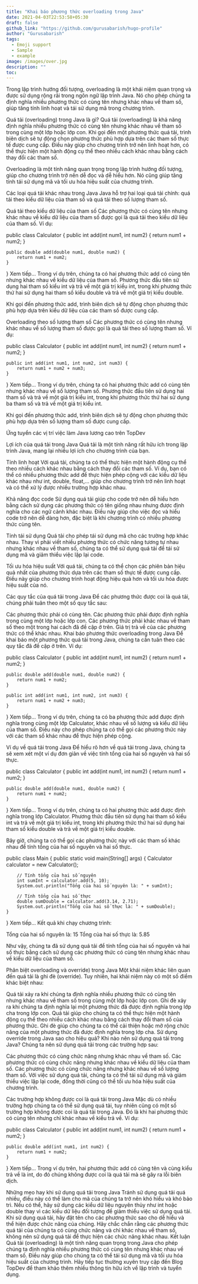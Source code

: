 ```yaml
---
title: "Khai báo phương thức overloading trong Java"
date: 2021-04-03T22:53:58+05:30
draft: false
github_link: "https://github.com/gurusabarish/hugo-profile"
author: "Gurusabarish"
tags:
  - Emoji support
  - Sample
  - example
image: /images/over.jpg
description: ""
toc: 
---
```


Trong lập trình hướng đối tượng, overloading là một khái niệm quan trọng và được sử dụng rộng rãi trong ngôn ngữ lập trình Java. Nó cho phép chúng ta định nghĩa nhiều phương thức có cùng tên nhưng khác nhau về tham số, giúp tăng tính linh hoạt và tái sử dụng mã trong chương trình.

Quá tải (overloading) trong Java là gì?
Quá tải (overloading) là khả năng định nghĩa nhiều phương thức có cùng tên nhưng khác nhau về tham số trong cùng một lớp hoặc lớp con. Khi gọi đến một phương thức quá tải, trình biên dịch sẽ tự động chọn phương thức phù hợp dựa trên các tham số thực tế được cung cấp. Điều này giúp cho chương trình trở nên linh hoạt hơn, có thể thực hiện một hành động cụ thể theo nhiều cách khác nhau bằng cách thay đổi các tham số.

Overloading là một tính năng quan trọng trong lập trình hướng đối tượng, giúp cho chương trình trở nên dễ đọc và dễ hiểu hơn. Nó cũng giúp tăng tính tái sử dụng mã và tối ưu hóa hiệu suất của chương trình.

Các loại quá tải khác nhau trong Java
Java hỗ trợ hai loại quá tải chính: quá tải theo kiểu dữ liệu của tham số và quá tải theo số lượng tham số.

Quá tải theo kiểu dữ liệu của tham số
Các phương thức có cùng tên nhưng khác nhau về kiểu dữ liệu của tham số được gọi là quá tải theo kiểu dữ liệu của tham số. Ví dụ:

public class Calculator {
    public int add(int num1, int num2) {
        return num1 + num2;
    }
  
    public double add(double num1, double num2) {
        return num1 + num2;
    }
}
Xem tiếp...
Trong ví dụ trên, chúng ta có hai phương thức add có cùng tên nhưng khác nhau về kiểu dữ liệu của tham số. Phương thức đầu tiên sử dụng hai tham số kiểu int và trả về một giá trị kiểu int, trong khi phương thức thứ hai sử dụng hai tham số kiểu double và trả về một giá trị kiểu double.

Khi gọi đến phương thức add, trình biên dịch sẽ tự động chọn phương thức phù hợp dựa trên kiểu dữ liệu của các tham số được cung cấp.

Overloading theo số lượng tham số
Các phương thức có cùng tên nhưng khác nhau về số lượng tham số được gọi là quá tải theo số lượng tham số. Ví dụ:

public class Calculator {
    public int add(int num1, int num2) {
        return num1 + num2;
    }
    
    public int add(int num1, int num2, int num3) {
        return num1 + num2 + num3;
    }
}
Xem tiếp...
Trong ví dụ trên, chúng ta có hai phương thức add có cùng tên nhưng khác nhau về số lượng tham số. Phương thức đầu tiên sử dụng hai tham số và trả về một giá trị kiểu int, trong khi phương thức thứ hai sử dụng ba tham số và trả về một giá trị kiểu int.

Khi gọi đến phương thức add, trình biên dịch sẽ tự động chọn phương thức phù hợp dựa trên số lượng tham số được cung cấp.

Ứng tuyển các vị trí việc làm Java lương cao trên TopDev

Lợi ích của quá tải trong Java
Quá tải là một tính năng rất hữu ích trong lập trình Java, mang lại nhiều lợi ích cho chương trình của bạn.

Tính linh hoạt
Với quá tải, chúng ta có thể thực hiện một hành động cụ thể theo nhiều cách khác nhau bằng cách thay đổi các tham số. Ví dụ, bạn có thể có nhiều phương thức add để thực hiện phép cộng với các kiểu dữ liệu khác nhau như int, double, float,… giúp cho chương trình trở nên linh hoạt và có thể xử lý được nhiều trường hợp khác nhau.

Khả năng đọc code
Sử dụng quá tải giúp cho code trở nên dễ hiểu hơn bằng cách sử dụng các phương thức có tên giống nhau nhưng được định nghĩa cho các ngữ cảnh khác nhau. Điều này giúp cho việc đọc và hiểu code trở nên dễ dàng hơn, đặc biệt là khi chương trình có nhiều phương thức cùng tên.

Tính tái sử dụng
Quá tải cho phép tái sử dụng mã cho các trường hợp khác nhau. Thay vì phải viết nhiều phương thức có chức năng tương tự nhau nhưng khác nhau về tham số, chúng ta có thể sử dụng quá tải để tái sử dụng mã và giảm thiểu việc lặp lại code.

Tối ưu hóa hiệu suất
Với quá tải, chúng ta có thể chọn các phiên bản hiệu quả nhất của phương thức dựa trên các tham số thực tế được cung cấp. Điều này giúp cho chương trình hoạt động hiệu quả hơn và tối ưu hóa được hiệu suất của nó.

Các quy tắc của quá tải trong Java
Để các phương thức được coi là quá tải, chúng phải tuân theo một số quy tắc sau:

Các phương thức phải có cùng tên.
Các phương thức phải được định nghĩa trong cùng một lớp hoặc lớp con.
Các phương thức phải khác nhau về tham số theo một trong hai cách đã đề cập ở trên.
Giá trị trả về của các phương thức có thể khác nhau.
Khai báo phương thức overloading trong Java
Để khai báo một phương thức quá tải trong Java, chúng ta cần tuân theo các quy tắc đã đề cập ở trên. Ví dụ:

public class Calculator {
    public int add(int num1, int num2) {
        return num1 + num2;
    }
    
    public double add(double num1, double num2) {
        return num1 + num2;
    }
    
    public int add(int num1, int num2, int num3) {
        return num1 + num2 + num3;
    }
}
Xem tiếp...
Trong ví dụ trên, chúng ta có ba phương thức add được định nghĩa trong cùng một lớp Calculator, khác nhau về số lượng và kiểu dữ liệu của tham số. Điều này cho phép chúng ta có thể gọi các phương thức này với các tham số khác nhau để thực hiện phép cộng.

Ví dụ về quá tải trong Java
Để hiểu rõ hơn về quá tải trong Java, chúng ta sẽ xem xét một ví dụ đơn giản về việc tính tổng của hai số nguyên và hai số thực.

public class Calculator {
    public int add(int num1, int num2) {
        return num1 + num2;
    }
    
    public double add(double num1, double num2) {
        return num1 + num2;
    }
}
Xem tiếp...
Trong ví dụ trên, chúng ta có hai phương thức add được định nghĩa trong lớp Calculator. Phương thức đầu tiên sử dụng hai tham số kiểu int và trả về một giá trị kiểu int, trong khi phương thức thứ hai sử dụng hai tham số kiểu double và trả về một giá trị kiểu double.

Bây giờ, chúng ta có thể gọi các phương thức này với các tham số khác nhau để tính tổng của hai số nguyên và hai số thực.

public class Main {
    public static void main(String[] args) {
        Calculator calculator = new Calculator();
        
        // Tính tổng của hai số nguyên
        int sumInt = calculator.add(5, 10);
        System.out.println("Tổng của hai số nguyên là: " + sumInt);
        
        // Tính tổng của hai số thực
        double sumDouble = calculator.add(3.14, 2.71);
        System.out.println("Tổng của hai số thực là: " + sumDouble);
    }
}
Xem tiếp...
Kết quả khi chạy chương trình:

Tổng của hai số nguyên là: 15
Tổng của hai số thực là: 5.85

Như vậy, chúng ta đã sử dụng quá tải để tính tổng của hai số nguyên và hai số thực bằng cách sử dụng các phương thức có cùng tên nhưng khác nhau về kiểu dữ liệu của tham số.

Phân biệt overloading và override) trong Java
Một khái niệm khác liên quan đến quá tải là ghi đè (override). Tuy nhiên, hai khái niệm này có một số điểm khác biệt nhau:

Quá tải xảy ra khi chúng ta định nghĩa nhiều phương thức có cùng tên nhưng khác nhau về tham số trong cùng một lớp hoặc lớp con.
Ghi đè xảy ra khi chúng ta định nghĩa lại một phương thức đã được định nghĩa trong lớp cha trong lớp con.
Quá tải giúp cho chúng ta có thể thực hiện một hành động cụ thể theo nhiều cách khác nhau bằng cách thay đổi tham số của phương thức.
Ghi đè giúp cho chúng ta có thể cải thiện hoặc mở rộng chức năng của một phương thức đã được định nghĩa trong lớp cha.
  Sử dụng override trong Java sao cho hiệu quả?
Khi nào nên sử dụng quá tải trong Java?
Chúng ta nên sử dụng quá tải trong các trường hợp sau:

Các phương thức có cùng chức năng nhưng khác nhau về tham số.
Các phương thức có cùng chức năng nhưng khác nhau về kiểu dữ liệu của tham số.
Các phương thức có cùng chức năng nhưng khác nhau về số lượng tham số.
Với việc sử dụng quá tải, chúng ta có thể tái sử dụng mã và giảm thiểu việc lặp lại code, đồng thời cũng có thể tối ưu hóa hiệu suất của chương trình.

Các trường hợp không được coi là quá tải trong Java
Mặc dù có nhiều trường hợp chúng ta có thể sử dụng quá tải, tuy nhiên cũng có một số trường hợp không được coi là quá tải trong Java. Đó là khi hai phương thức có cùng tên nhưng chỉ khác nhau về kiểu trả về. Ví dụ:

public class Calculator {
    public int add(int num1, int num2) {
        return num1 + num2;
    }
    
    public double add(int num1, int num2) {
        return num1 + num2;
    }
}
Xem tiếp...
Trong ví dụ trên, hai phương thức add có cùng tên và cùng kiểu trả về là int, do đó chúng không được coi là quá tải mà sẽ gây ra lỗi biên dịch.

Những mẹo hay khi sử dụng quá tải trong Java
Tránh sử dụng quá tải quá nhiều, điều này có thể làm cho mã của chúng ta trở nên khó hiểu và khó bảo trì.
Nếu có thể, hãy sử dụng các kiểu dữ liệu nguyên thủy như int hoặc double thay vì các kiểu dữ liệu đối tượng để giảm thiểu việc sử dụng quá tải.
Khi sử dụng quá tải, hãy đặt tên cho các phương thức sao cho dễ hiểu và thể hiện được chức năng của chúng.
Hãy chắc chắn rằng các phương thức quá tải của chúng ta có cùng chức năng và chỉ khác nhau về tham số, không nên sử dụng quá tải để thực hiện các chức năng khác nhau.
Kết luận
Quá tải (overloading) là một tính năng quan trọng trong Java cho phép chúng ta định nghĩa nhiều phương thức có cùng tên nhưng khác nhau về tham số. Điều này giúp cho chúng ta có thể tái sử dụng mã và tối ưu hóa hiệu suất của chương trình. Hãy tiếp tục thường xuyên truy cập đến Blog TopDev để tham khảo thêm nhiều thông tin hữu ích về lập trình và tuyển dụng.